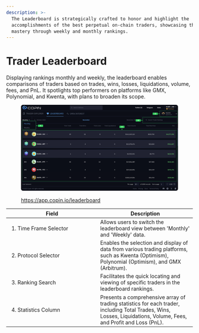 ```yaml
---
description: >-
  The Leaderboard is strategically crafted to honor and highlight the
  accomplishments of the best perpetual on-chain traders, showcasing their
  mastery through weekly and monthly rankings.
---
```


# Trader Leaderboard

Displaying rankings monthly and weekly, the leaderboard enables comparisons of traders based on trades, wins, losses, liquidations, volume, fees, and PnL. It spotlights top performers on platforms like GMX, Polynomial, and Kwenta, with plans to broaden its scope.

<figure><img src="../.gitbook/assets/image (4).png" alt=""><figcaption><p><a href="https://app.copin.io/leaderboard">https://app.copin.io/leaderboard</a></p></figcaption></figure>

<table data-header-hidden><thead><tr><th width="233">Field</th><th>Description</th></tr></thead><tbody><tr><td><ol start="1"><li>Time Frame Selector</li></ol></td><td>Allows users to switch the leaderboard view between 'Monthly' and 'Weekly' data.</td></tr><tr><td><ol start="2"><li>Protocol Selector</li></ol></td><td>Enables the selection and display of data from various trading platforms, such as Kwenta (Optimism), Polynomial (Optimism), and GMX (Arbitrum).</td></tr><tr><td><ol start="3"><li>Ranking Search</li></ol></td><td>Facilitates the quick locating and viewing of specific traders in the leaderboard rankings.</td></tr><tr><td><ol start="4"><li>Statistics Column</li></ol></td><td>Presents a comprehensive array of trading statistics for each trader, including Total Trades, Wins, Losses, Liquidations, Volume, Fees, and Profit and Loss (PnL).</td></tr></tbody></table>
